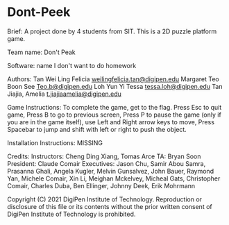 # Dont-Peek
Brief:
A project done by 4 students from SIT. This is a 2D puzzle platform game.

Team name: Don't Peak

Software: name I don't want to do homework

Authors:
Tan Wei Ling Felicia	weilingfelicia.tan@digipen.edu
Margaret Teo Boon See	Teo.b@digipen.edu
Loh Yun Yi Tessa	tessa.loh@digipen.edu
Tan Jiajia, Amelia	t.jiajiaamelia@digipen.edu

Game Instructions:
To complete the game, get to the flag. Press Esc to quit game, Press B to go to previous screen, Press P to pause the game (only if you are in the game itself), use Left and Right arrow keys to move, Press Spacebar to jump and shift with left or right to push the object.


Installation Instructions:
MISSING

Credits: 
Instructors: Cheng Ding Xiang, Tomas Arce
TA: Bryan Soon
President: Claude Comair
Executives: Jason Chu, Samir Abou Samra, Prasanna Ghali, Angela Kugler, Melvin Gunsalvez, John Bauer, Raymond Yan, Michele Comair, Xin Li, Meighan Mckelvey, Micheal Gats, Christopher Comair, Charles Duba, Ben Ellinger, Johnny Deek, Erik Mohrmann

Copyright (C) 2021 DigiPen Institute of Technology.
Reproduction or disclosure of this file or its contents
without the prior written consent of DigiPen Institute of
Technology is prohibited.

